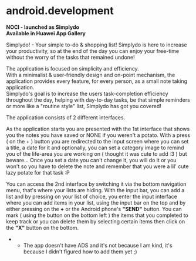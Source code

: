 # android.development
**NOCI - launched as Simplydo  
Available in Huawei App Gallery**  

Simplydo! - Your simple to-do & shopping list!
Simplydo is here to increase your productivity, so at the end of the day you can enjoy your free-time without the worry of the tasks that remained undone!

The application is focused on simplicity and efficiency.  
With a minimalist & user-friendly design and on-point mechanism, the application provides every feature, for every person, as a small note taking application.  
Simplydo's goal is to increase the users task-completion efficiency throughout the day, helping with day-to-day tasks, be that simple reminders or more like a "routine style" list, Simplydo has got you covered!

The application consists of 2 different interfaces.  

As the application starts you are presented with the 1st interface that shows you the notes you have saved or NONE if you weren't a potato. 
With a press ( on the + ) button you are redirected to the input screen where you can set a title, a date for it and optionally, you can set a category image to remind you of the life-area you are working on ( thought it was cute to add :3 ) but beware...
Once you set a date you can't change it, you will do it or you won't so you have to delete the note and remember that you were a lil' cute lazy potate for that task :P  

You can access the 2nd interface by switching it via the bottom navigation menu, that's where your lists are hiding. With the input bar, you can add a list and by pressing on your list of choice, you enter the input interface where you can add items in your list, using the input bar on the top and by either pressing on the **+** or the Android phone's **"SEND"** button. You can mark ( using the button on the bottom left ) the items that you completed to keep track or you can delete them by selecting certain items then click on the **"X"** button on the bottom.

* * The app doesn't have ADS and it's not because I am kind, it's because I didn't figured how to add them yet ;) 

